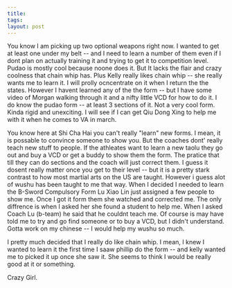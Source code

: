 ```yaml
---
title: 
tags: 
layout: post
---
```

You know I am picking up two optional weapons right now.  I wanted to get at least one under my belt -- and I need to learn a number of them even if I dont plan on actually training it and trying to get it to competition level.  Pudao is mostly cool because noone does it.  But It lacks the flair and crazy coolness that chain whip has.  Plus Kelly really likes chain whip -- she really wants me to learn it.  I will prolly ocncentrate on it when I return the the states.  However I havent learned any of the the form -- but I have some video of Morgan walking through it and a nifty little VCD for how to do it.  I do know the pudao form -- at least 3 sections of it.  Not a very cool form.  Kinda rigid and unexciting.  I will see if I can get Qiu Dong Xing to help me with it when he comes to VA in march.



You know here at Shi Cha Hai you can't really "learn" new forms.  I mean, it is possable to convince someone to show you.  But the coaches dont' really teach new stuff to people.  If the athleates want to learn a new taolu they go out and buy a VCD or get a buddy to show them the form.  The pratice that till they can do sections and the coach will just correct them.  I guess it dosent really matter once you get to their level -- but it is a pretty stark contrast to how most martial arts on the US are taught.  However i guess alot of wushu has been taught to me that way.  When I decided I needed to learn the B-Sword Compulsory Form Lu Xiao Lin just assigned a few people to show me.  Once I got it form them she watched and corrected me.  The only diffrence is when I asked her she found a student to help me.  When I asked Coach Lu (b-team) he said that he couldnt teach me.  Of course is may have told me to try and go find someone or to buy a VCD, but I didn't understand.  Gotta work on my chinese -- I would help my wushu so much.



I pretty much decided that I really do like chain whip. I mean, I knew I wanted to learn it the first time I saaw phillip do the form -- and kelly wanted me to picked it up once she saw it.  She seems to think I would be really good at it or something.



Crazy Girl.

